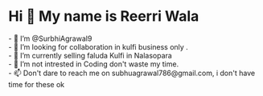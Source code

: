 <h1>Hi 👋 My name is Reerri Wala</h1>
- 👋 I’m @SurbhiAgrawal9<br>
- 👀 I’m looking for collaboration in kulfi business only .<br>
- 🌱 I’m currently selling faluda Kulfi in Nalasopara<br>
- 💞️ I’m not intrested in Coding don't waste my time.<br>
- 📫 Don't dare to reach me on subhuagrawal786@gmail.com, i don't have time for these ok<br>

<!---
SurbhiAgrawal9/SurbhiAgrawal9 is a ✨ special ✨ repository because its `README.md` (this file) appears on your GitHub profile.
You can click the Preview link to take a look at your changes.
--->
